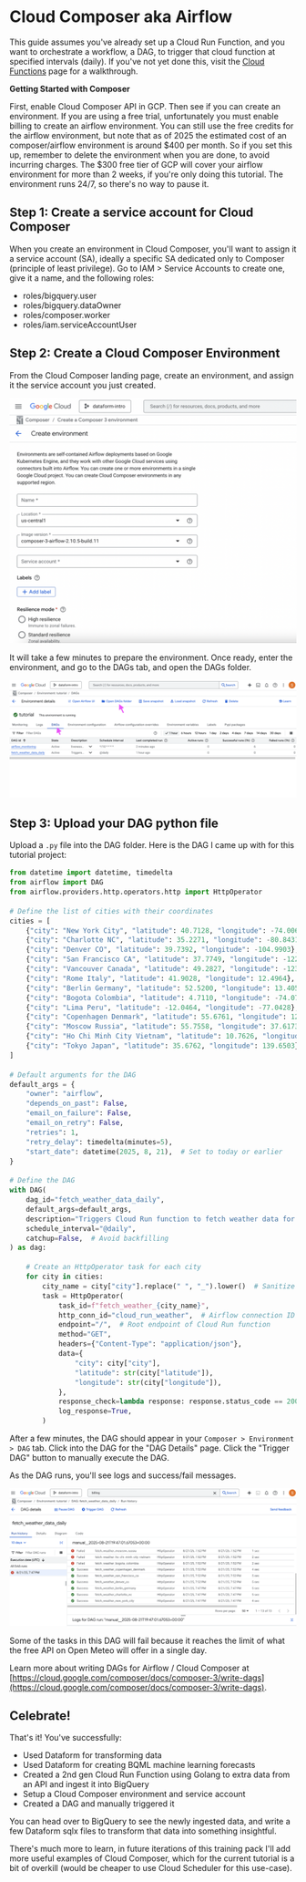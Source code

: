 # Cloud Composer aka Airflow

This guide assumes you've already set up a Cloud Run Function, and you want to orchestrate a workflow, a DAG, to trigger that cloud function at specified intervals (daily). If you've not yet done this, visit the [Cloud Functions](CLOUD_FUNCTIONS.md) page for a walkthrough.

**Getting Started with Composer**

First, enable Cloud Composer API in GCP. Then see if you can create an environment. If you are using a free trial, unfortunately you must enable billing to create an airflow environment. You can still use the free credits for the airflow environment, but note that as of 2025 the estimated cost of an composer/airflow environment is around $400 per month. So if you set this up, remember to delete the environment when you are done, to avoid incurring charges. The $300 free tier of GCP will cover your airflow environment for more than 2 weeks, if you're only doing this tutorial. The environment runs 24/7, so there's no way to pause it.

## Step 1: Create a service account for Cloud Composer

When you create an environment in Cloud Composer, you'll want to assign it a service account (SA), ideally a specific SA dedicated only to Composer (principle of least privilege). Go to IAM > Service Accounts to create one, give it a name, and the following roles:

- roles/bigquery.user
- roles/bigquery.dataOwner
- roles/composer.worker
- roles/iam.serviceAccountUser

## Step 2: Create a Cloud Composer Environment

From the Cloud Composer landing page, create an environment, and assign it the service account you just created.

![image failed to load](img/composer_create_environment.png "Screenshot of the Create Environment page for Cloud Composer")

It will take a few minutes to prepare the environment. Once ready, enter the environment, and go to the DAGs tab, and open the DAGs folder.

![image failed to load](img/composer_dag_tab.png "Screenshot of the DAG tab in Cloud Composer")

## Step 3: Upload your DAG python file

Upload a `.py` file into the DAG folder. Here is the DAG I came up with for this tutorial project:

```python
from datetime import datetime, timedelta
from airflow import DAG
from airflow.providers.http.operators.http import HttpOperator

# Define the list of cities with their coordinates
cities = [
    {"city": "New York City", "latitude": 40.7128, "longitude": -74.0060},
    {"city": "Charlotte NC", "latitude": 35.2271, "longitude": -80.8431},
    {"city": "Denver CO", "latitude": 39.7392, "longitude": -104.9903},
    {"city": "San Francisco CA", "latitude": 37.7749, "longitude": -122.4194},
    {"city": "Vancouver Canada", "latitude": 49.2827, "longitude": -123.1207},
    {"city": "Rome Italy", "latitude": 41.9028, "longitude": 12.4964},
    {"city": "Berlin Germany", "latitude": 52.5200, "longitude": 13.4050},
    {"city": "Bogota Colombia", "latitude": 4.7110, "longitude": -74.0721},
    {"city": "Lima Peru", "latitude": -12.0464, "longitude": -77.0428},
    {"city": "Copenhagen Denmark", "latitude": 55.6761, "longitude": 12.5683},
    {"city": "Moscow Russia", "latitude": 55.7558, "longitude": 37.6173},
    {"city": "Ho Chi Minh City Vietnam", "latitude": 10.7626, "longitude": 106.6602},
    {"city": "Tokyo Japan", "latitude": 35.6762, "longitude": 139.6503},
]

# Default arguments for the DAG
default_args = {
    "owner": "airflow",
    "depends_on_past": False,
    "email_on_failure": False,
    "email_on_retry": False,
    "retries": 1,
    "retry_delay": timedelta(minutes=5),
    "start_date": datetime(2025, 8, 21),  # Set to today or earlier
}

# Define the DAG
with DAG(
    dag_id="fetch_weather_data_daily",
    default_args=default_args,
    description="Triggers Cloud Run function to fetch weather data for multiple cities daily from Open Meteo free API",
    schedule_interval="@daily",
    catchup=False,  # Avoid backfilling
) as dag:

    # Create an HttpOperator task for each city
    for city in cities:
        city_name = city["city"].replace(" ", "_").lower()  # Sanitize for task_id
        task = HttpOperator(
            task_id=f"fetch_weather_{city_name}",
            http_conn_id="cloud_run_weather",  # Airflow connection ID for Cloud Run
            endpoint="/",  # Root endpoint of Cloud Run function
            method="GET",
            headers={"Content-Type": "application/json"},
            data={
                "city": city["city"],
                "latitude": str(city["latitude"]),
                "longitude": str(city["longitude"]),
            },
            response_check=lambda response: response.status_code == 200,
            log_response=True,
        )

```

After a few minutes, the DAG should appear in your `Composer > Environment > DAG` tab. Click into the DAG for the "DAG Details" page. Click the "Trigger DAG" button to manually execute the DAG.

As the DAG runs, you'll see logs and success/fail messages.

![image failed to load](img/dag_partial_fail_api_limit.png "Screenshot of the task successes and fails for the DAG")

Some of the tasks in this DAG will fail because it reaches the limit of what the free API on Open Meteo will offer in a single day.

Learn more about writing DAGs for Airflow / Cloud Composer at [https://cloud.google.com/composer/docs/composer-3/write-dags](https://cloud.google.com/composer/docs/composer-3/write-dags).

## Celebrate!

That's it! You've successfully:
- Used Dataform for transforming data
- Used Dataform for creating BQML machine learning forecasts
- Created a 2nd gen Cloud Run Function using Golang to extra data from an API and ingest it into BigQuery
- Setup a Cloud Composer environment and service account
- Created a DAG and manually triggered it

You can head over to BigQuery to see the newly ingested data, and write a few Dataform sqlx files to transform that data into something insightful.

There's much more to learn, in future iterations of this training pack I'll add more useful examples of Cloud Composer, which for the current tutorial is a bit of overkill (would be cheaper to use Cloud Scheduler for this use-case).
